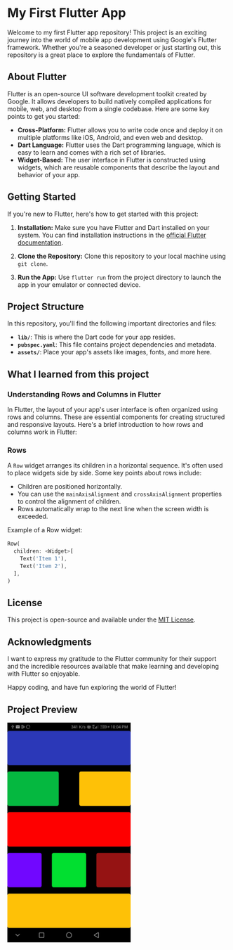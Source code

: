# My First Flutter App

Welcome to my first Flutter app repository! This project is an exciting journey into the world of mobile app development using Google's Flutter framework. Whether you're a seasoned developer or just starting out, this repository is a great place to explore the fundamentals of Flutter.

## About Flutter

Flutter is an open-source UI software development toolkit created by Google. It allows developers to build natively compiled applications for mobile, web, and desktop from a single codebase. Here are some key points to get you started:

- **Cross-Platform:** Flutter allows you to write code once and deploy it on multiple platforms like iOS, Android, and even web and desktop.
- **Dart Language:** Flutter uses the Dart programming language, which is easy to learn and comes with a rich set of libraries.
- **Widget-Based:** The user interface in Flutter is constructed using widgets, which are reusable components that describe the layout and behavior of your app.

## Getting Started

If you're new to Flutter, here's how to get started with this project:

1. **Installation:** Make sure you have Flutter and Dart installed on your system. You can find installation instructions in the [official Flutter documentation](https://flutter.dev/docs/get-started/install).

2. **Clone the Repository:** Clone this repository to your local machine using `git clone`.

3. **Run the App:** Use `flutter run` from the project directory to launch the app in your emulator or connected device.

## Project Structure

In this repository, you'll find the following important directories and files:

- **`lib/`**: This is where the Dart code for your app resides.
- **`pubspec.yaml`**: This file contains project dependencies and metadata.
- **`assets/`**: Place your app's assets like images, fonts, and more here.

## What I learned from this project 
### Understanding Rows and Columns in Flutter

In Flutter, the layout of your app's user interface is often organized using rows and columns. These are essential components for creating structured and responsive layouts. Here's a brief introduction to how rows and columns work in Flutter:

### Rows

A `Row` widget arranges its children in a horizontal sequence. It's often used to place widgets side by side. Some key points about rows include:

- Children are positioned horizontally.
- You can use the `mainAxisAlignment` and `crossAxisAlignment` properties to control the alignment of children.
- Rows automatically wrap to the next line when the screen width is exceeded.

Example of a Row widget:

```dart
Row(
  children: <Widget>[
    Text('Item 1'),
    Text('Item 2'),
  ],
)
```


## License

This project is open-source and available under the [MIT License](LICENSE).

## Acknowledgments

I want to express my gratitude to the Flutter community for their support and the incredible resources available that make learning and developing with Flutter so enjoyable.

Happy coding, and have fun exploring the world of Flutter!


## Project Preview 
<img src="assets/my first flutter app.jpg" alt="Flutter Logo" height="500">


